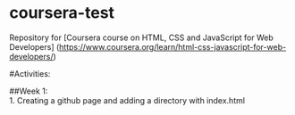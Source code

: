 # coursera-test
Repository for [Coursera course on HTML, CSS and JavaScript for Web Developers] (https://www.coursera.org/learn/html-css-javascript-for-web-developers/)  

#Activities:  

##Week 1:  
          1. Creating a github page and adding a directory with index.html
